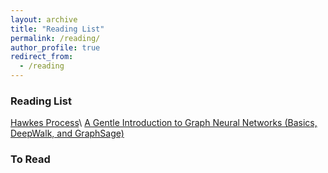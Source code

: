 ```yaml
---
layout: archive
title: "Reading List"
permalink: /reading/
author_profile: true
redirect_from:
  - /reading
---
```


### Reading List


[Hawkes Process](https://hawkeslib.readthedocs.io/en/latest/tutorial.html)\\
[A Gentle Introduction to Graph Neural Networks (Basics, DeepWalk, and GraphSage)](https://towardsdatascience.com/a-gentle-introduction-to-graph-neural-network-basics-deepwalk-and-graphsage-db5d540d50b3)

### To Read
